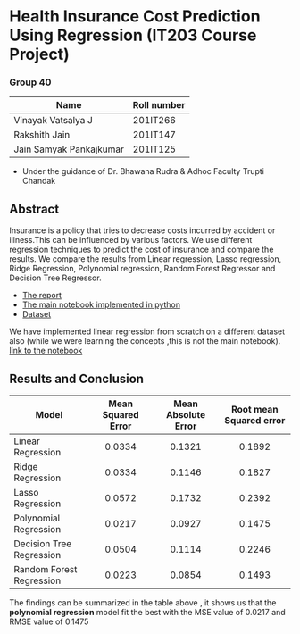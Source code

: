 # Health Insurance Cost Prediction Using Regression (IT203 Course Project)

### Group 40

| Name | Roll number |
|---------------------------|:---------------------------|
| Vinayak Vatsalya J | 201IT266 | 
| Rakshith Jain |  201IT147
| Jain Samyak Pankajkumar |  201IT125 | 

- Under the guidance of  Dr. Bhawana Rudra & Adhoc Faculty Trupti Chandak 



## Abstract
Insurance is a policy that tries to decrease costs incurred by accident or illness.This can be influenced by various factors.
We use different regression techniques to predict the cost of insurance and compare the results.
We compare the results from Linear regression, Lasso regression, Ridge Regression, Polynomial regression, Random Forest Regressor and Decision Tree Regressor.

- [The report](https://github.com/vinayakj02/Health-Insurance-Cost-Prediction/blob/master/IT203_Project_Group_40.pdf)
- [The main notebook implemented in python](https://github.com/vinayakj02/Health-Insurance-Cost-Prediction/blob/master/Cost_Prediction-Final-notebook.ipynb)
- [Dataset](https://github.com/vinayakj02/Health-Insurance-Cost-Prediction/blob/master/insurance.csv)

We have implemented linear regression from scratch on a different dataset also (while we were learning the concepts ,this is not the main notebook). [link to the notebook](https://github.com/vinayakj02/Health-Insurance-Cost-Prediction/blob/master/learningPhase/Linear%20Regression%20with%202%20variables.ipynb)


## Results and Conclusion
| Model        | Mean Squared Error | Mean Absolute Error  | Root mean Squared error |
| ------------- |:-------------:|:-------------:|:-------------:|
|Linear Regression | 0.0334 | 0.1321 | 0.1892 
| Ridge Regression | 0.0334 | 0.1146 | 0.1827  
| Lasso Regression | 0.0572 | 0.1732 | 0.2392    
| Polynomial Regression | 0.0217 | 0.0927 | 0.1475 
| Decision Tree Regression | 0.0504 | 0.1114 | 0.2246 
| Random Forest Regression | 0.0223 | 0.0854 | 0.1493   

The findings can be summarized in the table above , it shows
us that the <b>polynomial regression</b> model fit the best with the
MSE value of 0.0217 and RMSE value of 0.1475
